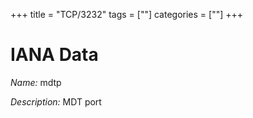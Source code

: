 +++
title = "TCP/3232"
tags = [""]
categories = [""]
+++

# IANA Data

_Name:_ mdtp

_Description:_ MDT port

